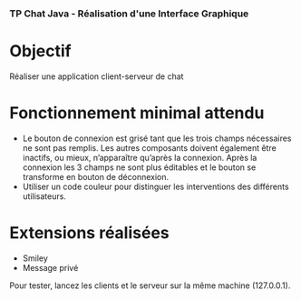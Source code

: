 ### TP Chat Java - Réalisation d'une Interface Graphique 

# Objectif 
Réaliser une application client-serveur de chat

# Fonctionnement minimal attendu 
* Le bouton de connexion est grisé tant que les trois champs nécessaires ne sont pas remplis. Les autres composants doivent également être inactifs, ou mieux, n’apparaître qu’après la connexion. Après la connexion les 3 champs ne sont plus éditables et le bouton se transforme en bouton de déconnexion. 
* Utiliser un code couleur pour distinguer les interventions des différents utilisateurs.

# Extensions réalisées 
* Smiley 
* Message privé 

Pour tester, lancez les clients et le serveur sur la même machine (127.0.0.1). 
